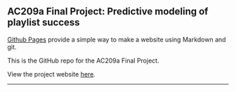 ## AC209a Final Project: Predictive modeling of playlist success

[Github Pages](https://pages.github.com) provide a simple way to make a
website using Markdown and git.

This is the GitHub repo for the AC209a Final Project.

View the project website [here](https://github.com/maxgmarin/AC209a_FinalProject_EEM).

---
